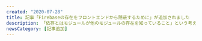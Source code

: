 ```yaml
---
created: "2020-07-28"
title: 記事「Firebaseの存在をフロントエンドから隠蔽するために」が追加されました
description: 「依存とはモジュールが他のモジュールの存在を知っていること」という考えのもとで firebase や firestore という文字が出てきてしまった時点で NGという設計をします。
newsCategory: [記事追加]
---
```

